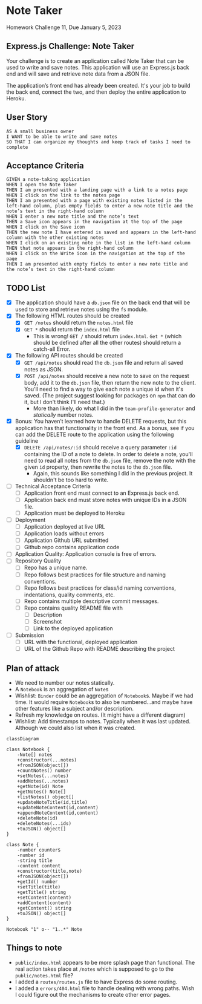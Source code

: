 # Note Taker

Homework Challenge 11, Due January 5, 2023

## Express.js Challenge: Note Taker

Your challenge is to create an application called Note Taker that can be used to write and save notes. This application will use an Express.js back end and will save and retrieve note data from a JSON file.

The application’s front end has already been created. It's your job to build the back end, connect the two, and then deploy the entire application to Heroku.

## User Story

```text
AS A small business owner
I WANT to be able to write and save notes
SO THAT I can organize my thoughts and keep track of tasks I need to complete
```

## Acceptance Criteria

```text
GIVEN a note-taking application
WHEN I open the Note Taker
THEN I am presented with a landing page with a link to a notes page
WHEN I click on the link to the notes page
THEN I am presented with a page with existing notes listed in the left-hand column, plus empty fields to enter a new note title and the note’s text in the right-hand column
WHEN I enter a new note title and the note’s text
THEN a Save icon appears in the navigation at the top of the page
WHEN I click on the Save icon
THEN the new note I have entered is saved and appears in the left-hand column with the other existing notes
WHEN I click on an existing note in the list in the left-hand column
THEN that note appears in the right-hand column
WHEN I click on the Write icon in the navigation at the top of the page
THEN I am presented with empty fields to enter a new note title and the note’s text in the right-hand column
```

## TODO List

- [x] The application should have a `db.json` file on the back end that will be used to store and retrieve notes using the `fs` module.
- [x] The following HTML routes should be created
  - [x] `GET /notes` should return the `notes.html` file
  - [x] `GET *` should return the `index.html` file
    - This is wrong! `GET /` should return `index.html`. `Get *` (which should be defined after all the other routes) should return a catch-all Error.
- [x] The following API routes should be created
  - [x] `GET /api/notes` should read the `db.json` file and return all saved notes as JSON.
  - [x] `POST /api/notes` should receive a new note to save on the request body, add it to the `db.json` file, then return the new note to the client. You'll need to find a way to give each note a unique id when it's saved. (The project suggest looking for packages on `npm` that can do it, but I don't think I'll need that.)
    - More than likely, do what I did in the `team-profile-generator` and *statically* number notes.
- [x] Bonus: You haven’t learned how to handle DELETE requests, but this application has that functionality in the front end. As a bonus, see if you can add the DELETE route to the application using the following guideline
  - [x] `DELETE /api/notes/:id` should receive a query parameter `:id` containing the ID of a note to delete. In order to delete a note, you'll need to read all notes from the `db.json` file, remove the note with the given `id` property, then rewrite the notes to the `db.json` file.
    - Again, this sounds like something I did in the previous project. It shouldn't be too hard to write.
- [ ] Technical Acceptance Criteria
  - [ ] Application front end must connect to an Express.js back end.
  - [ ] Application back end must store notes with unique IDs in a JSON file.
  - [ ] Application must be deployed to Heroku
- [ ] Deployment
  - [ ] Application deployed at live URL
  - [ ] Application loads without errors
  - [ ] Application Github URL submitted
  - [ ] Github repo contains application code
- [ ] Application Quality: Application console is free of errors.
- [ ] Repository Quality
  - [ ] Repo has a unique name.
  - [ ] Repo follows best practices for file structure and naming conventions.
  - [ ] Repo follows best practices for class/id naming conventions, indentations, quality comments, etc.
  - [ ] Repo contains multiple descriptive commit messages.
  - [ ] Repo contains quality README file with
    - [ ] Description
    - [ ] Screenshot
    - [ ] Link to the deployed application
- [ ] Submission
  - [ ] URL with the functional, deployed application
  - [ ] URL of the Github Repo with README describing the project

## Plan of attack

- We need to number our notes statically.
- A `Notebook` is an aggregation of `Note`s
- Wishlist: `Binder` could be an aggregation of `Notebook`s. Maybe if we had time. It would require `Notebook`s to also be numbered...and maybe have other features like a subject and/or description.
- Refresh my knowledge on routes. (It might have a different diagram)
- Wishlist: Add timestamps to notes. Typically when it was last updated. Although we could also list when it was created.

```mermaid
classDiagram

class Notebook {
    -Note[] notes
    +constructor(...notes)
    +fromJSON(object[])
    +countNotes() number
    +setNotes(...notes)
    +addNotes(...notes)
    +getNote(id) Note
    +getNotes() Note[]
    +listNotes() object[]
    +updateNoteTitle(id,title)
    +updateNoteContent(id,content)
    +appendNoteContent(id,content)
    +deleteNote(id)
    +deleteNotes(...ids)
    +toJSON() object[]
}

class Note {
    -number counter$
    -number id
    -string title
    -content content
    +constructor(title,note)
    +fromJSON(object[])
    +getId() number
    +setTitle(title)
    +getTitle() string
    +setContent(content)
    +addContent(content)
    +getContent() string
    +toJSON() object[]
}

Notebook "1" o-- "1..*" Note
```

## Things to note

- `public/index.html` appears to be more splash page than functional. The real action takes place at `/notes` which is supposed to go to the `public/notes.html` file?
- I added a `routes/routes.js` file to have Express do some routing.
- I added a `errors/404.html` file to handle dealing with wrong paths.  Wish I could figure out the mechanisms to create other error pages.
